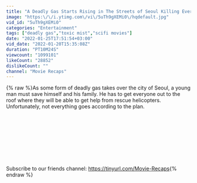 ```yaml
---
title: "A Deadly Gas Starts Rising in The Streets of Seoul Killing Everyone That Gets Caught in it"
image: "https:\/\/i.ytimg.com\/vi\/5uTh9gXEMi0\/hqdefault.jpg"
vid_id: "5uTh9gXEMi0"
categories: "Entertainment"
tags: ["deadly gas","toxic mist","scifi movies"]
date: "2022-01-25T17:51:54+03:00"
vid_date: "2022-01-20T15:35:08Z"
duration: "PT10M24S"
viewcount: "1099101"
likeCount: "28852"
dislikeCount: ""
channel: "Movie Recaps"
---
```

{% raw %}As some form of deadly gas takes over the city of Seoul, a young man must save himself and his family. He has to get everyone out to the roof where they will be able to get help from rescue helicopters. Unfortunately, not everything goes according to the plan.<br /><br /><br /><br /><br /><br /><br /><br /><br /><br />Subscribe to our friends channel: <a rel="nofollow" target="blank" href="https://tinyurl.com/Movie-Recaps">https://tinyurl.com/Movie-Recaps</a>{% endraw %}
